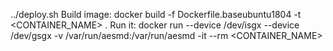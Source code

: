 ../deploy.sh
Build image:
docker build -f Dockerfile.baseubuntu1804 -t <CONTAINER_NAME> .
Run it:
docker run --device /dev/isgx --device /dev/gsgx -v /var/run/aesmd:/var/run/aesmd -it --rm  <CONTAINER_NAME>
